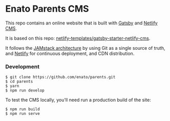 # Enato Parents CMS

This repo contains an online website that is built with [Gatsby](https://www.gatsbyjs.org/) and [Netlify CMS](https://www.netlifycms.org).

It is based on this repo: [netlify-templates/gatsby-starter-netlify-cms](https://github.com/netlify-templates/gatsby-starter-netlify-cms).

It follows the [JAMstack architecture](https://jamstack.org) by using Git as a single source of truth, and [Netlify](https://www.netlify.com) for continuous deployment, and CDN distribution.

### Development
```
$ git clone https://github.com/enato/parents.git
$ cd parents
$ yarn
$ npm run develop
```

To test the CMS locally, you'll need run a production build of the site:
```
$ npm run build
$ npm run serve
```
